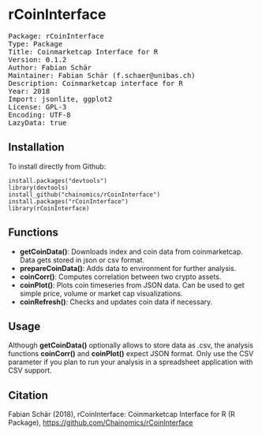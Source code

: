 # rCoinInterface
<pre>
Package: rCoinInterface
Type: Package
Title: Coinmarketcap Interface for R
Version: 0.1.2
Author: Fabian Schär
Maintainer: Fabian Schär (f.schaer@unibas.ch)
Description: Coinmarketcap interface for R
Year: 2018
Import: jsonlite, ggplot2
License: GPL-3
Encoding: UTF-8
LazyData: true
</pre>

## Installation
To install directly from Github:
```
install.packages("devtools")
library(devtools)
install_github("chainomics/rCoinInterface")
install.packages("rCoinInterface")
library(rCoinInterface)
```

## Functions
* **getCoinData()**: Downloads index and coin data from coinmarketcap. Data gets stored in json or csv format.
* **prepareCoinData()**: Adds data to environment for further analysis.
* **coinCorr()**: Computes correlation between two crypto assets.
* **coinPlot()**: Plots coin timeseries from JSON data. Can be used to get simple price, volume or market cap visualizations.
* **coinRefresh()**: Checks and updates coin data if necessary.

## Usage
Although **getCoinData()** optionally allows to store data as .csv, the analysis functions **coinCorr()** and **coinPlot()** expect JSON format. Only use the CSV parameter if you plan to run your analysis in a spreadsheet application with CSV support.

## Citation
Fabian Schär (2018), rCoinInterface: Coinmarketcap Interface for R (R Package), https://github.com/Chainomics/rCoinInterface
